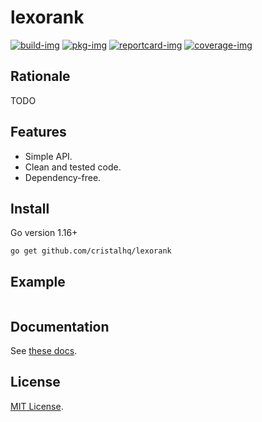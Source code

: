 # lexorank

[![build-img]][build-url]
[![pkg-img]][pkg-url]
[![reportcard-img]][reportcard-url]
[![coverage-img]][coverage-url]

## Rationale

TODO

## Features

* Simple API.
* Clean and tested code.
* Dependency-free.

## Install

Go version 1.16+

```
go get github.com/cristalhq/lexorank
```

## Example

```go
```

## Documentation

See [these docs][pkg-url].

## License

[MIT License](LICENSE).

[build-img]: https://github.com/cristalhq/lexorank/workflows/build/badge.svg
[build-url]: https://github.com/cristalhq/lexorank/actions
[pkg-img]: https://pkg.go.dev/badge/cristalhq/lexorank
[pkg-url]: https://pkg.go.dev/github.com/cristalhq/lexorank
[reportcard-img]: https://goreportcard.com/badge/cristalhq/lexorank
[reportcard-url]: https://goreportcard.com/report/cristalhq/lexorank
[coverage-img]: https://codecov.io/gh/cristalhq/lexorank/branch/main/graph/badge.svg
[coverage-url]: https://codecov.io/gh/cristalhq/lexorank
